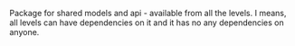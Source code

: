 Package for shared models and api - available from all the levels.
I means, all levels can have dependencies on it and it has no any dependencies on anyone.